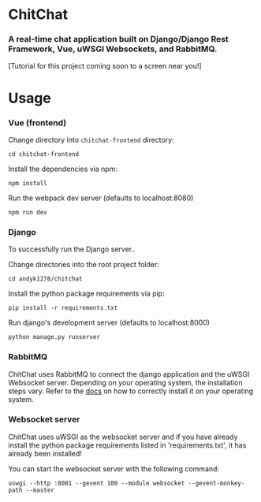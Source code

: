 # ChitChat
### A real-time chat application built on Django/Django Rest Framework, Vue, uWSGI Websockets, and RabbitMQ. 
[Tutorial for this project coming soon to a screen near you!]

# Usage
### Vue (frontend)
Change directory into `chitchat-frontend` directory:

`cd chitchat-frontend`

Install the dependencies via npm:

`npm install`

Run the webpack dev server (defaults to localhost:8080)

`npm run dev`


### Django
To successfully run the Django server..

Change directories into the root project folder:

`cd andyk1278/chitchat`

Install the python package requirements via pip:

`pip install -r requirements.txt`

Run django's development server (defaults to localhost:8000)

`python manage.py runserver`


### RabbitMQ
ChitChat uses RabbitMQ to connect the django application and the uWSGI Websocket server. Depending on your operating system, the installation steps vary.
Refer to the [docs](https://www.rabbitmq.com/download.html) on how to correctly install it on your operating system.


### Websocket server
ChitChat uses uWSGI as the websocket server and if you have already install the python package requirements listed in 'requirements.txt', it has already been installed!

You can start the websocket server with the following command:

`uswgi --http :8081 --gevent 100 --module websocket --gevent-monkey-path --master`
